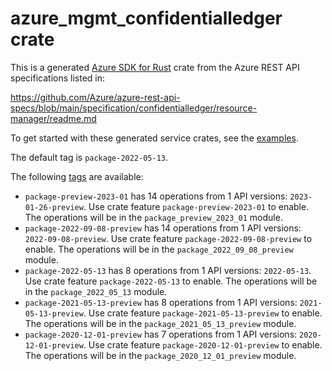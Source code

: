# azure_mgmt_confidentialledger crate

This is a generated [Azure SDK for Rust](https://github.com/Azure/azure-sdk-for-rust) crate from the Azure REST API specifications listed in:

https://github.com/Azure/azure-rest-api-specs/blob/main/specification/confidentialledger/resource-manager/readme.md

To get started with these generated service crates, see the [examples](https://github.com/Azure/azure-sdk-for-rust/blob/main/services/README.md#examples).

The default tag is `package-2022-05-13`.

The following [tags](https://github.com/Azure/azure-sdk-for-rust/blob/main/services/tags.md) are available:

- `package-preview-2023-01` has 14 operations from 1 API versions: `2023-01-26-preview`. Use crate feature `package-preview-2023-01` to enable. The operations will be in the `package_preview_2023_01` module.
- `package-2022-09-08-preview` has 14 operations from 1 API versions: `2022-09-08-preview`. Use crate feature `package-2022-09-08-preview` to enable. The operations will be in the `package_2022_09_08_preview` module.
- `package-2022-05-13` has 8 operations from 1 API versions: `2022-05-13`. Use crate feature `package-2022-05-13` to enable. The operations will be in the `package_2022_05_13` module.
- `package-2021-05-13-preview` has 8 operations from 1 API versions: `2021-05-13-preview`. Use crate feature `package-2021-05-13-preview` to enable. The operations will be in the `package_2021_05_13_preview` module.
- `package-2020-12-01-preview` has 7 operations from 1 API versions: `2020-12-01-preview`. Use crate feature `package-2020-12-01-preview` to enable. The operations will be in the `package_2020_12_01_preview` module.